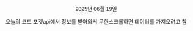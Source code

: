 2025년 06월 19일

오늘의 코드 포켓api에서 정보를 받아와서 무한스크롤하면 데이터를 가져오려고 함
<!DOCTYPE html>
<html lang="ko">
<head>
    <meta charset="UTF-8">
    <meta name="viewport"
          content="width=device-width, user-scalable=no, initial-scale=1.0, maximum-scale=1.0, minimum-scale=1.0">
    <meta http-equiv="X-UA-Compatible" content="ie=edge">
    <title>Title</title>
    <style>
        body {
            font-family: Arial, sans-serif;
            text-align: center;
            margin: 0;
            padding: 0;
        }

        .pokemon-container {
            display: flex;
            flex-wrap: wrap;
            justify-content: center;
            margin-top: 20px;
        }

        .pokemon {
            width: 150px;
            margin: 10px;
            padding: 10px;
            border: 1px solid #ccc;
            border-radius: 8px;
            text-align: center;
            cursor: pointer;
        }

        .pokemon img {
            width: 100px;
            height: 100px;
        }

        .loading {
            margin: 20px;
            font-size: 18px;
            color: #666;
        }

        #modal {
            position: fixed;
            top: 50%;
            left: 50%;
            transform: translate(-50%, -50%);
            background-color: white;
            border-radius: 10px;
            box-shadow: 0 0 10px rgba(0, 0, 0, 0.5);
            padding: 20px;
            display: none;
            z-index: 1000;
            text-align: left;
        }

        #modal h2 {
            margin-top: 0;
        }

        #overlay {
            position: fixed;
            top: 0;
            left: 0;
            width: 100%;
            height: 100%;
            background-color: rgba(0, 0, 0, 0.5);
            display: none;
            z-index: 999;
        }

        .type-image {
            width: 20px;
            margin-right: 5px;
        }

        .type-box {
            display: flex;
            align-items: center;
        }

        .type-box strong {
            flex: 1;
        }

        .type-box ul {
            flex: 7;
            list-style: none;
            display: flex;
            padding-left: 10px;
            margin: 0;
        }

        .type-box ul li {
            margin-right: 10px;
            width: 10%;
        }

        .type-box ul li img {
            width: 100%;
        }
    </style>
</head>
<body>

    <button id="prev">이전</button>
    <button id="next">다음</button>

    <h1>포켓몬 도감</h1>
    <div class="pokemon-container" id="pokemonContainer"></div>
    <div class="loading" id="loading">로딩 중...</div>

    <!-- 모달 -->
    <div id="overlay"></div>
    <div id="modal">
        <h2 id="modalTitle">포켓몬 정보</h2>
        <p id="modalDetails"></p>
        <img id="modalImage" src="" alt="포켓몬 이미지" style="width: 150px; height: 150px;">
        <div class="type-box">
            <strong>타입: </strong>
            <ul id="modalTypes"></ul>
        </div>
        <div class="damage-relations">
            <h3>데미지 관계</h3>
            <p><strong>더블 데미지:</strong> <span id="doubleDamage"></span></p>
            <p><strong>반감 데미지:</strong> <span id="halfDamage"></span></p>
            <p><strong>노 데미지:</strong> <span id="noDamage"></span></p>
        </div>
        <button id="closeModal">닫기</button>
    </div>

    <script>
      const $pokeContainer = document.getElementById('pokemonContainer');
      const $loading = document.getElementById('loading');
      const $prev = document.getElementById('prev');
      const $next = document.getElementById('next');

      // 모달
      const $overlay = document.getElementById('overlay');
      const $modal = document.getElementById('modal');
      const $modalCloseBtn = document.getElementById('closeModal');
      const $modalImage = document.getElementById('modalImage');
      const $modalDetail = document.getElementById('modalDetails');
      const $modalTypes = document.getElementById('modalTypes');

      const $doubleDamage = document.getElementById('doubleDamage');
      const $halfDamage = document.getElementById('halfDamage');
      const $noDamage = document.getElementById('noDamage');

      const pokeUrl = 'https://pokeapi.co/api/v2/pokemon';

      // 시작 위치
      let offset = 0;
      // 가져올 개수
      let limit = 45;
      // 로딩 중인지 상태 체크
      let isLoading = false;
      // 총 포켓몬 수
      let pokeCount;

      // 서버에서 포켓몬 정보를 불러오는 함수
      async function getPokemon() {

        if (offset > pokeCount) {
          $pokeContainer.textContent = '다음 데이터가 없습니다.';
          return;
        }

        if (isLoading) return;
        /*
        // 기존 컨테이너 지우기
        $pokeContainer.innerHTML = '';*/

        isLoading = true;
        $loading.style.opacity = '1';

        setTimeout(async () => {
          const response = await fetch(`${pokeUrl}?offset=${offset}&limit=${limit}`);
          const { results, count } = await response.json();
          pokeCount = count;
          // console.log(results);

          // forEach는 내부 콜백에서 promise를 사용할 경우 순서를 보장하지 않음
          // for ~ of는 순서를 보장함
          for (const pokemon of results) {
            // 각각의 포켓몬들의 상세정보를 다시 서버에 재요청
            const res = await fetch(pokemon.url);
            const { sprites } = await res.json();
            const imgSrc = sprites.front_default;

            // 화면에 렌더링
            const $div = document.createElement('div');
            $div.classList.add('pokemon');
            $div.innerHTML = `
                <img src="${imgSrc}" alt="${pokemon.name}">
                <h3>${pokemon.name}</h3>
            `;
            console.log('laderling');
            $pokeContainer.append($div);
          }

          // 로딩바 숨기기
          isLoading = false;
          $loading.style.opacity = '0';
        }, 1000);
        offset += limit;
        console.log(offset);

      }

/*
      async function getPokemonInfo() {

        // 기존 컨테이너 지우기
        $pokeContainer.innerHTML = '';

        isLoading = true;
        $loading.style.opacity = '1';

        setTimeout(async () => {
          const response = await fetch(`${pokeUrl}?offset=${offset}&limit=${limit}`);
          const { results, count } = await response.json();
          pokeCount = count;
          // console.log(results);

          // forEach는 내부 콜백에서 promise를 사용할 경우 순서를 보장하지 않음
          // for ~ of는 순서를 보장함
          for (const pokemon of results) {
            // 각각의 포켓몬들의 상세정보를 다시 서버에 재요청
            const res = await fetch(pokemon.url);
            const { sprites } = await res.json();
            const imgSrc = sprites.front_default;

            // 화면에 렌더링
            const $div = document.createElement('div');
            $div.classList.add('pokemon');
            $div.innerHTML = `
                <img src="${imgSrc}" alt="${pokemon.name}">
                <h3>${pokemon.name}</h3>
            `;

            $pokeContainer.append($div);
          }

          // 로딩바 숨기기
          isLoading = false;
          $loading.style.opacity = '0';
        }, 1000);

      }*/


      //무한 스크롤
      function infinityScroll(){
        const scrollTop = window.innerHeight //브라우저 창 높이
        const windowHeight =window.scrollY; //현재 스크롤 위치(상단에서 현재 스크로까지의 거리)(스크롤과 툴바를 제외한 화면영역의 높이 =뷰포트 높이)
        const documentHeight = document.body.offsetHeight //문서 전체의 높이

        if (scrollTop + windowHeight >= documentHeight - 50){


          getPokemon()
        }
        console.log('aaaa');
      }



      // 이벤트 바인딩
      // 다음 버튼
      $next.addEventListener('click', e => {
        // offset과 limit를 조절
        offset += limit;
        if (offset > pokeCount) {
          $pokeContainer.textContent = '다음 데이터가 없습니다.';
          return;
        }
        getPokemon();
      });

      // 이전 버튼
      $prev.addEventListener('click', e => {
        // offset과 limit를 조절
        offset -= limit;
        if (offset < 0) {
          offset = 0;
          $pokeContainer.textContent = '이전 데이터가 없습니다.';
          return;
        }
        getPokemon();
      });

      //포켓몬 클릭시 정보 띄우기
        $pokeContainer.addEventListener('click',e=>{

          console.log(e.target.alt);
        })

      // 무한 스크롤
      window.addEventListener('scroll', e=>{
        infinityScroll()
      })
      // 초기 실행
      getPokemon();

    </script>
</body>
</html>
